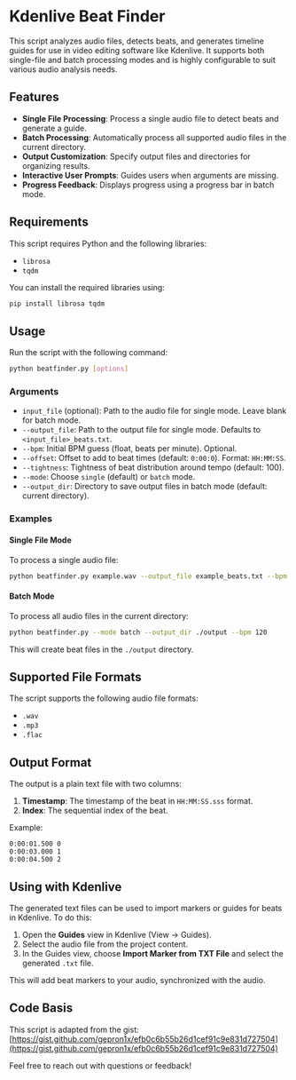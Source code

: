 # Kdenlive Beat Finder

This script analyzes audio files, detects beats, and generates timeline guides for use in video editing software like Kdenlive. It supports both single-file and batch processing modes and is highly configurable to suit various audio analysis needs.

## Features

- **Single File Processing**: Process a single audio file to detect beats and generate a guide.
- **Batch Processing**: Automatically process all supported audio files in the current directory.
- **Output Customization**: Specify output files and directories for organizing results.
- **Interactive User Prompts**: Guides users when arguments are missing.
- **Progress Feedback**: Displays progress using a progress bar in batch mode.

## Requirements

This script requires Python and the following libraries:

- `librosa`
- `tqdm`

You can install the required libraries using:

```bash
pip install librosa tqdm
```

## Usage

Run the script with the following command:

```bash
python beatfinder.py [options]
```

### Arguments

- `input_file` (optional): Path to the audio file for single mode. Leave blank for batch mode.
- `--output_file`: Path to the output file for single mode. Defaults to `<input_file>_beats.txt`.
- `--bpm`: Initial BPM guess (float, beats per minute). Optional.
- `--offset`: Offset to add to beat times (default: `0:00:0`). Format: `HH:MM:SS`.
- `--tightness`: Tightness of beat distribution around tempo (default: 100).
- `--mode`: Choose `single` (default) or `batch` mode.
- `--output_dir`: Directory to save output files in batch mode (default: current directory).

### Examples

#### Single File Mode

To process a single audio file:

```bash
python beatfinder.py example.wav --output_file example_beats.txt --bpm 120 --offset 0:00:05
```

#### Batch Mode

To process all audio files in the current directory:

```bash
python beatfinder.py --mode batch --output_dir ./output --bpm 120
```

This will create beat files in the `./output` directory.

## Supported File Formats

The script supports the following audio file formats:

- `.wav`
- `.mp3`
- `.flac`

## Output Format

The output is a plain text file with two columns:

1. **Timestamp**: The timestamp of the beat in `HH:MM:SS.sss` format.
2. **Index**: The sequential index of the beat.

Example:

```
0:00:01.500 0
0:00:03.000 1
0:00:04.500 2
```

## Using with Kdenlive

The generated text files can be used to import markers or guides for beats in Kdenlive. To do this:

1. Open the **Guides** view in Kdenlive (View -> Guides).
2. Select the audio file from the project content.
3. In the Guides view, choose **Import Marker from TXT File** and select the generated `.txt` file.

This will add beat markers to your audio, synchronized with the audio.

## Code Basis

This script is adapted from the gist: [https://gist.github.com/gepron1x/efb0c6b55b26d1cef91c9e831d727504](https://gist.github.com/gepron1x/efb0c6b55b26d1cef91c9e831d727504)

Feel free to reach out with questions or feedback!

